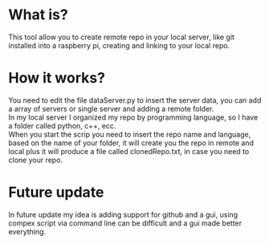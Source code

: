 # What is? 
This tool allow you to create remote repo in your local server, like git installed into a raspberry pi, creating and linking to your local repo.

# How it works?
You need to edit the file dataServer.py to insert the server data, you can add a array of servers or single server and adding a remote folder.\
In my local server I organized my repo by programming language, so I have a folder called python, c++, ecc.\
When you start the scrip you need to insert the repo name and language, based on the name of your folder, it will create you the repo in remote and local plus it will produce a file called clonedRepo.txt, in case you need to clone your repo.

# Future update
In future update my idea is adding support for github and a gui, using compex script via command line can be difficult and a gui made better everything.
